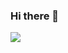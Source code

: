 ### Hi there 👋
![](https://www.canva.com/design/DAFhr_YsXCw/1MQeVKFNqlzwLY9exw811Q/edit)
<!--
**HichamElquagh/HichamElquagh** is a ✨ _special_ ✨ repository because its `README.md` (this file) appears on your GitHub profile.

Here are some ideas to get you started:

- 🔭 I’m currently working on ...
- 🌱 I’m currently learning ...
- 👯 I’m looking to collaborate on ...
- 🤔 I’m looking for help with ...
- 💬 Ask me about ...
- 📫 How to reach me: ...
- 😄 Pronouns: ...
- ⚡ Fun fact: ...
-->
